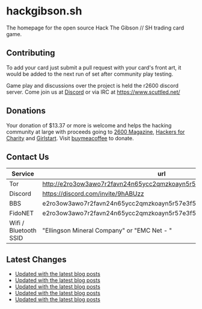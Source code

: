 # hackgibson.sh
The homepage for the open source Hack The Gibson // SH trading card game.


## Contributing

To add your card just submit a pull request with your card's front art, it would be added to the next run of set after community play testing.

Game play and discussions over the project is held the r2600 discord server. Come join us at [Discord](https://discord.com/invite/9hABUzz) or via IRC at https://www.scuttled.net/


## Donations

Your donation of $13.37 or more is welcome and helps the hacking community at large with proceeds going to [2600 Magazine](https://2600.com/), [Hackers for Charity](https://hackersforcharity.org) and [Girlstart](https://girlstart.org).  Visit [buymeacoffee](https://www.buymeacoffee.com/hackgibson.sh) to donate.


## Contact Us

Service | url
-|-
Tor | http://e2ro3ow3awo7r2favn24n65ycc2qmzkoayn5r57e3f56nvjwdcgg32ad.onion
Discord | https://discord.com/invite/9hABUzz
BBS | e2ro3ow3awo7r2favn24n65ycc2qmzkoayn5r57e3f56nvjwdcgg32ad.onion:23
FidoNET | e2ro3ow3awo7r2favn24n65ycc2qmzkoayn5r57e3f56nvjwdcgg32ad.onion:24554
Wifi / Bluetooth SSID | "Ellingson Mineral Company" or "EMC Net - <fidonet address>"

## Latest Changes
<!-- BLOG-POST-LIST:START -->
- [Updated with the latest blog posts](https://github.com/DFW2600/hackgibson.sh/commit/a9487d4b412e31749aed8203a57ae8516aabf461)
- [Updated with the latest blog posts](https://github.com/DFW2600/hackgibson.sh/commit/1232d6648ec94c52af43462530fcc53f1b91ac0e)
- [Updated with the latest blog posts](https://github.com/DFW2600/hackgibson.sh/commit/0a7916cc4bd6d4f27c14651a5d016b605cd9470d)
- [Updated with the latest blog posts](https://github.com/DFW2600/hackgibson.sh/commit/0aac19490bb63d9fdd274ccc9cf779afedf4ff21)
- [Updated with the latest blog posts](https://github.com/DFW2600/hackgibson.sh/commit/100743fa40cca8547c7acd2853efc8d217e466f6)
<!-- BLOG-POST-LIST:END -->
